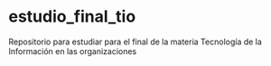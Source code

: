 # estudio_final_tio
Repositorio para estudiar para el final de la materia Tecnología de la Información en las organizaciones
